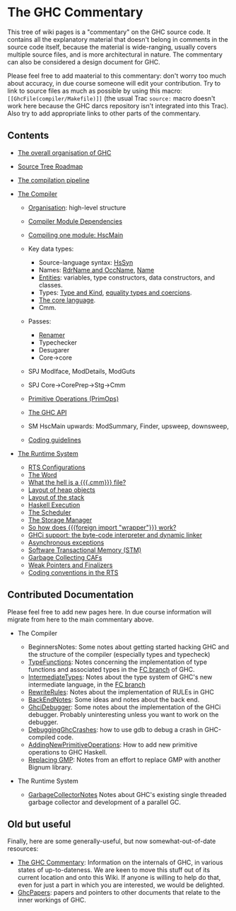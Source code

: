 # The GHC Commentary



This tree of wiki pages is a "commentary" on the GHC source code.  It contains all the explanatory material that doesn't belong in comments in the source code itself, because the material is wide-ranging, usually covers multiple source files, and is more architectural in nature.  The commentary can also be considered a design document for GHC.



Please feel free to add maaterial to this commentary: don't worry too much about accuracy, in due course someone will edit your contribution.  Try to link to source files as much as possible by using this macro: `[[GhcFile(compiler/Makefile)]]` (the usual Trac `source:` macro doesn't work here because the GHC darcs repository isn't integrated into this Trac).  Also try to add appropriate links to other parts of the commentary.


## Contents


- [The overall organisation of GHC](commentary/organisation)
- [Source Tree Roadmap](commentary/source-tree)
- [The compilation pipeline](commentary/pipeline)

- [The Compiler](commentary/compiler)

  - [Organisation](commentary/compiler): high-level structure
  - [Compiler Module Dependencies](module-dependencies)
  - [Compiling one module: HscMain](commentary/compiler/hsc-main)
  - Key data types:

    - Source-language syntax: [HsSyn](commentary/compiler/hs-syn-type)
    - Names: [RdrName and OccName](commentary/compiler/rdr-name-type), [Name](commentary/compiler/name-type)
    - [Entities](commentary/compiler/entity-types): variables, type constructors, data constructors, and classes.
    - Types: [Type and Kind](commentary/compiler/type-type), [equality types and coercions](commentary/compiler/fc).
    - [The core language](commentary/compiler/core-syn-type).
    - Cmm.
  - Passes:

    - [Renamer](commentary/compiler/renamer)
    - Typechecker
    - Desugarer
    - Core-\>core
  - SPJ ModIface, ModDetails, ModGuts
  - SPJ Core-\>CorePrep-\>Stg-\>Cmm
  - [Primitive Operations (PrimOps)](commentary/prim-ops)
  - [The GHC API](commentary/compiler/api)
  - SM HscMain upwards: ModSummary, Finder, upsweep, downsweep,
  - [Coding guidelines](commentary/coding-style)

- [The Runtime System](commentary/rts)

  - [RTS Configurations](commentary/rts/config)
  - [The Word](commentary/rts/word)
  - [What the hell is a {{{.cmm}}} file?](commentary/rts/cmm)
  - [Layout of heap objects](commentary/rts/heap-objects)
  - [Layout of the stack](commentary/rts/stack)
  - [Haskell Execution](commentary/rts/haskell-execution)
  - [The Scheduler](commentary/rts/scheduler)
  - [The Storage Manager](commentary/rts/storage)
  - [So how does {{{foreign import "wrapper"}}} work?](commentary/rts/ffi)
  - [GHCi support: the byte-code interpreter and dynamic linker](commentary/rts/interpreter)
  - [Asynchronous exceptions](commentary/rts/async-exceptions)
  - [Software Transactional Memory (STM)](commentary/rts/stm)
  - [Garbage Collecting CAFs](commentary/rts/ca-fs)
  - [Weak Pointers and Finalizers](commentary/rts/weak)
  - [Coding conventions in the RTS](commentary/rts/conventions)

## Contributed Documentation



Please feel free to add new pages here.  In due course information will migrate from here to the main commentary above.


- The Compiler

  - BeginnersNotes: Some notes about getting started hacking GHC and the structure of the compiler (especially types and typecheck)
  - [TypeFunctions](type-functions): Notes concerning the implementation of type functions and associated types in the [
    FC branch](http://darcs.haskell.org/ghc-fc2/) of GHC.
  - [IntermediateTypes](intermediate-types): Notes about the type system of GHC's new intermediate language, in the [
    FC branch](http://darcs.haskell.org/ghc-fc2/)
  - [RewriteRules](rewrite-rules): Notes about the implementation of RULEs in GHC
  - [BackEndNotes](back-end-notes): Some ideas and notes about the back end.
  - [GhciDebugger](ghci-debugger): Some notes about the implementation of the GHCi debugger. Probably uninteresting unless you want to work on the debugger.
  - [DebuggingGhcCrashes](debugging-ghc-crashes): how to use gdb to debug a crash in GHC-compiled code.
  - [AddingNewPrimitiveOperations](adding-new-primitive-operations): How to add new primitive operations to GHC Haskell.
  - [Replacing GMP](replacing-gmp-notes): Notes from an effort to replace GMP with another Bignum library.
- The Runtime System

  - [GarbageCollectorNotes](garbage-collector-notes) Notes about GHC's existing single threaded garbage collector and development of a parallel GC.


 


## Old but useful



Finally, here are some generally-useful, but now somewhat-out-of-date resources:


- [
  The GHC Commentary](http://www.cse.unsw.edu.au/~chak/haskell/ghc/comm/): Information on the internals of GHC, in various states of up-to-dateness.  We are keen to move this stuff out of its current location and onto this Wiki.  If anyone is willing to help do that, even for just a part in which you are interested, we would be delighted.
- [GhcPapers](ghc-papers): papers and pointers to other documents that relate to the inner workings of GHC.

